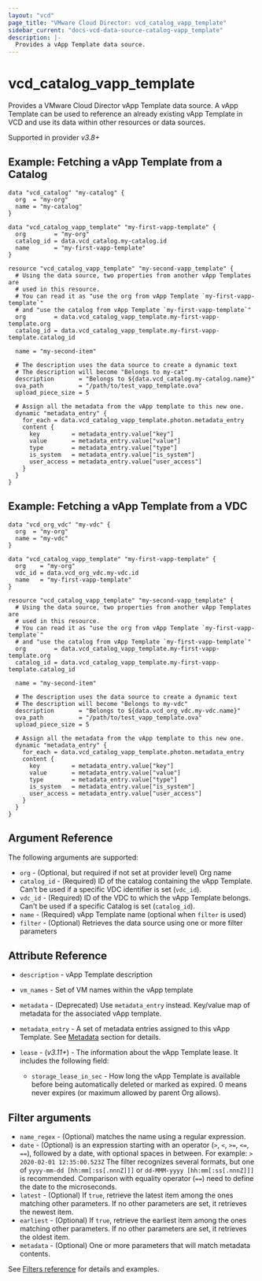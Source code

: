 ```yaml
---
layout: "vcd"
page_title: "VMware Cloud Director: vcd_catalog_vapp_template"
sidebar_current: "docs-vcd-data-source-catalog-vapp_template"
description: |-
  Provides a vApp Template data source.
---
```


# vcd\_catalog\_vapp\_template

Provides a VMware Cloud Director vApp Template data source. A vApp Template can be used to reference an already existing
vApp Template in VCD and use its data within other resources or data sources.

Supported in provider *v3.8+*

## Example: Fetching a vApp Template from a Catalog

```hcl
data "vcd_catalog" "my-catalog" {
  org  = "my-org"
  name = "my-catalog"
}

data "vcd_catalog_vapp_template" "my-first-vapp-template" {
  org        = "my-org"
  catalog_id = data.vcd_catalog.my-catalog.id
  name       = "my-first-vapp-template"
}

resource "vcd_catalog_vapp_template" "my-second-vapp_template" {
  # Using the data source, two properties from another vApp Templates are
  # used in this resource.
  # You can read it as "use the org from vApp Template `my-first-vapp-template`"
  # and "use the catalog from vApp Template `my-first-vapp-template`"
  org        = data.vcd_catalog_vapp_template.my-first-vapp-template.org
  catalog_id = data.vcd_catalog_vapp_template.my-first-vapp-template.catalog_id

  name = "my-second-item"

  # The description uses the data source to create a dynamic text
  # The description will become "Belongs to my-cat"
  description       = "Belongs to ${data.vcd_catalog.my-catalog.name}"
  ova_path          = "/path/to/test_vapp_template.ova"
  upload_piece_size = 5

  # Assign all the metadata from the vApp template to this new one.
  dynamic "metadata_entry" {
    for_each = data.vcd_catalog_vapp_template.photon.metadata_entry
    content {
      key         = metadata_entry.value["key"]
      value       = metadata_entry.value["value"]
      type        = metadata_entry.value["type"]
      is_system   = metadata_entry.value["is_system"]
      user_access = metadata_entry.value["user_access"]
    }
  }
}
```

## Example: Fetching a vApp Template from a VDC

```hcl
data "vcd_org_vdc" "my-vdc" {
  org  = "my-org"
  name = "my-vdc"
}

data "vcd_catalog_vapp_template" "my-first-vapp-template" {
  org    = "my-org"
  vdc_id = data.vcd_org_vdc.my-vdc.id
  name   = "my-first-vapp-template"
}

resource "vcd_catalog_vapp_template" "my-second-vapp_template" {
  # Using the data source, two properties from another vApp Templates are
  # used in this resource.
  # You can read it as "use the org from vApp Template `my-first-vapp-template`"
  # and "use the catalog from vApp Template `my-first-vapp-template`"
  org        = data.vcd_catalog_vapp_template.my-first-vapp-template.org
  catalog_id = data.vcd_catalog_vapp_template.my-first-vapp-template.catalog_id

  name = "my-second-item"

  # The description uses the data source to create a dynamic text
  # The description will become "Belongs to my-vdc"
  description       = "Belongs to ${data.vcd_org_vdc.my-vdc.name}"
  ova_path          = "/path/to/test_vapp_template.ova"
  upload_piece_size = 5

  # Assign all the metadata from the vApp template to this new one.
  dynamic "metadata_entry" {
    for_each = data.vcd_catalog_vapp_template.photon.metadata_entry
    content {
      key         = metadata_entry.value["key"]
      value       = metadata_entry.value["value"]
      type        = metadata_entry.value["type"]
      is_system   = metadata_entry.value["is_system"]
      user_access = metadata_entry.value["user_access"]
    }
  }
}
```

## Argument Reference

The following arguments are supported:

* `org` - (Optional, but required if not set at provider level) Org name 
* `catalog_id` - (Required) ID of the catalog containing the vApp Template. Can't be used if a specific VDC identifier is set (`vdc_id`).
* `vdc_id` - (Required) ID of the VDC to which the vApp Template belongs. Can't be used if a specific Catalog is set (`catalog_id`).
* `name` - (Required) vApp Template name (optional when `filter` is used)
* `filter` - (Optional) Retrieves the data source using one or more filter parameters

## Attribute Reference

* `description` - vApp Template description
* `vm_names` - Set of VM names within the vApp template
* `metadata` - (Deprecated) Use `metadata_entry` instead. Key/value map of metadata for the associated vApp template.
* `metadata_entry` - A set of metadata entries assigned to this vApp Template. See [Metadata](/providers/vmware/vcd/latest/docs/resources/catalog_vapp_template#metadata) section for details.

* `lease` - (*v3.11+*) - The information about the vApp Template lease. It includes the following field:
  * `storage_lease_in_sec` - How long the vApp Template is available before being automatically deleted or marked as expired. 0 means never expires (or maximum allowed by parent Org allows).

## Filter arguments

* `name_regex` - (Optional) matches the name using a regular expression.
* `date` - (Optional) is an expression starting with an operator (`>`, `<`, `>=`, `<=`, `==`), followed by a date, with
  optional spaces in between. For example: `> 2020-02-01 12:35:00.523Z`
  The filter recognizes several formats, but one of `yyyy-mm-dd [hh:mm[:ss[.nnnZ]]]` or `dd-MMM-yyyy [hh:mm[:ss[.nnnZ]]]`
  is recommended.
  Comparison with equality operator (`==`) need to define the date to the microseconds.
* `latest` - (Optional) If `true`, retrieve the latest item among the ones matching other parameters. If no other parameters
  are set, it retrieves the newest item.
* `earliest` - (Optional) If `true`, retrieve the earliest item among the ones matching other parameters. If no other parameters
  are set, it retrieves the oldest item.
* `metadata` - (Optional) One or more parameters that will match metadata contents.

See [Filters reference](/providers/vmware/vcd/latest/docs/guides/data_source_filters) for details and examples.
